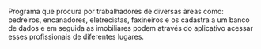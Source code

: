 Programa que procura por trabalhadores de diversas àreas como: pedreiros, encanadores, eletrecistas, faxineiros e os cadastra a um banco de dados
e em seguida as imobiliares podem através do aplicativo acessar esses profissionais de diferentes lugares.
